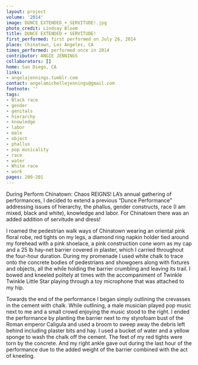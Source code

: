 ```yaml
---
layout: project
volume: '2014'
image: DUNCE_EXTENDED_+_SERVITUDE!.jpg
photo_credit: Lindsay Bloom
title: DUNCE EXTENDED + SERVITUDE!
first_performed: first performed on July 26, 2014
place: Chinatown, Los Angeles, CA
times_performed: performed once in 2014
contributor: ANGIE JENNINGS
collaborators: []
home: San Diego, CA
links:
- angelajennings.tumblr.com
contact: angelamichellejennings@gmail.com
footnote: ''
tags:
- Black race
- gender
- genitals
- hierarchy
- knowledge
- labor
- male
- object
- phallus
- pop musicality
- race
- water
- White race
- work
pages: 200-201
---
```


During Perform Chinatown: Chaos REIGNS! LA’s annual gathering of performances, I decided to extend a previous “Dunce Performance” addressing issues of hierarchy, the phallus, gender constructs, race (I am mixed, black and white), knowledge and labor. For Chinatown there was an added addition of servitude and dress!

I roamed the pedestrian walk ways of Chinatown wearing an oriental pink floral robe, red tights on my legs, a diamond ring napkin holder tied around my forehead with a pink shoelace, a pink construction cone worn as my cap and a 25 lb hay-net barrier covered in plaster, which I carried throughout the four-hour duration. During my promenade I used white chalk to trace onto the concrete bodies of pedestrians and showgoers along with fixtures and objects, all the while holding the barrier crumbling and leaving its trail. I bowed and kneeled politely at times with the accompaniment of Twinkle Twinkle Little Star playing through a toy microphone that was attached to my hip.

Towards the end of the performance I began simply outlining the crevasses in the cement with chalk. While outlining, a male musician played pop music next to me and a small crowd enjoying the music stood to the right. I ended the performance by planting the barrier next to my styrofoam bust of the Roman emperor Caligula and used a broom to sweep away the debris left behind including plaster bits and hay. I used a bucket of water and a yellow sponge to wash the chalk off the cement. The feet of my red tights were torn by the concrete. And my right ankle gave out during the last hour of the performance due to the added weight of the barrier combined with the act of kneeling.

